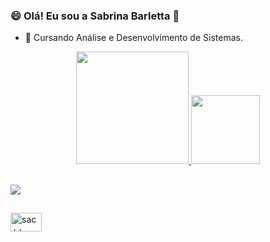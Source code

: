 ### 😄 Olá! Eu sou a Sabrina Barletta 👋

- 🔭 Cursando Análise e Desenvolvimento de Sistemas.

<div align="center">
  <a href="https://github.com/sabarletta">
  <img height="180em" src="https://github-readme-stats.vercel.app/api?username=sabarletta&show_icons=true&theme=dark&include_all_commits=true&count_private=true"/>
 <img height="110em" src="https://github-readme-stats.vercel.app/api/top-langs/?username=sabarletta&layout=compact&langs_count=7&theme=dark"/>
</div>
 
##
<div>
<a href=https://www.linkedin.com/in/sabrina-barletta-7427771b9/" target="_blank"><img src="https://img.shields.io/badge/-LinkedIn-%230077B5?style=for-the-badge&logo=linkedin&logoColor=white" target="_blank"></a>
</div>

##
<div>
<img align="center" alt="sac++" height="30" width="50" src="https://img.shields.io/badge/C%2B%2B-00599C?style=for-the-badge&logo=c%2B%2B&logoColor=white">     </div>







